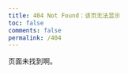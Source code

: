 ```yaml
---
title: 404 Not Found：该页无法显示
toc: false
comments: false
permalink: /404
---
```


<!-- 页面未找到! -->
<style type="text/css">
  .article-header {
    padding: 0;
    padding-top: 26px;
    border-left: none;
    text-align: center;
  }
  .article-header:hover {
    border-left: none;
  }
  .article-title {
    font-size: 2.1em;
  }
  strong a {
    color: #747474;
  }
  .article-meta {
    display: none;
  }
  .share {
    display: none;
  }
  .ds-meta {
    display: none;
  }
  .player {
    margin-left: -10px;
  }
  .sign {
    text-align: right;
    font-style: italic;
  }
  #page-visit {
    display: none;
  }
  .center {
    text-align: center;
    height: 2.5em;
    font-weight: bold;
  }
  .article-entry hr {
    margin: 0;
  }
  .pic {
    text-align: center;
    margin: 0;
  }
  .pic br {
    display: none;
  }
  #container .article-info-post.article-info {
    display: none;
  }
  #container .article .article-title {
    padding: 0;
  }
</style>

页面未找到啊。
